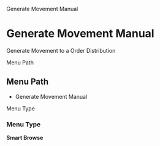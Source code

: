 
Generate Movement Manual
# Generate Movement Manual


Generate Movement to a Order Distribution

Menu Path
## Menu Path



- Generate Movement Manual

Menu Type
### Menu Type

**Smart Browse**


